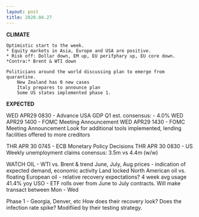```yaml
---
layout: post
title: 2020.04.27
---
```


**CLIMATE**
```
Optimistic start to the week. 
* Equity markets in Asia, Europe and USA are positive. 
* Risk off: Dollar down, EM up, EU perifphary up, EU core down. 
*Contra:* Brent & WTI down 

Politicians around the world discussing plan to emerge from quarantine. 
	New Zealand has 0 new cases 
	Italy prepares to announce plan 
	Some US states implemented phase 1. 
```

**EXPECTED** 

WED APR29 0830 - Advance USA GDP Q1 est.
	consensus: - 4.0%
WED APR29 1400 - FOMC Meeting Announcement 
WED APR29 1430 - FOMC Meeting Announcement 
	Look for additional tools implemented, lending facilities offered to more creditors

THR APR 30 0745 - ECB Monetary Policy Decisions 
THR APR 30 0830 - US Weekly unemployment claims 
	conensus: 3.5m vs 4.4m (w/w) 

WATCH 
OIL - WTI vs. Brent & trend 
	June, July, Aug prices - indication of expected demand, economic activity 
	Land locked North American oil vs. floating European oil - relative recovery expectations? 
	4 week avg usage 41.4% yoy
	USO - ETF rolls over from June to July contracts. Will make transact between Mon - Wed

Phase 1 - Georgia, Denver, etc 
	How does their recovery look? Does the infection rate spike? Modifiied by their testing strategy. 

